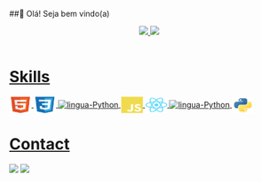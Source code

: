 ##👋 Olá! Seja bem vindo(a)


<div align="center">
  <a href="https://github.com/DayvisonSerafim">
  <img height="160em" src="https://github-readme-stats.vercel.app/api?username=dayvisonserafim&show_icons=true&theme=dark&include_all_commits=true&count_private=true"/>
  <img height="160em" src="https://github-readme-stats.vercel.app/api/top-langs/?username=dayvisonserafim&layout=compact&langs_count=7&theme=dark"/>
</div>
  
  <div style="display: inline_block"><br>
    <h1>Skills</h1>
  <img align="center" alt="lingua-HTML" height="30" width="40" src="https://raw.githubusercontent.com/devicons/devicon/master/icons/html5/html5-original.svg">
  <img align="center" alt="lingua-CSS" height="30" width="40" src="https://raw.githubusercontent.com/devicons/devicon/master/icons/css3/css3-original.svg">
  <img align="center" alt="lingua-Python" height="30" width="40" src="https://cdn.jsdelivr.net/gh/devicons/devicon/icons/bootstrap/bootstrap-plain.svg">
  <img align="center" alt="lingua-Js" height="30" width="40" src="https://raw.githubusercontent.com/devicons/devicon/master/icons/javascript/javascript-plain.svg">
  <img align="center" alt="lingua-React" height="30" width="40" src="https://raw.githubusercontent.com/devicons/devicon/master/icons/react/react-original.svg">
  <img align="center" alt="lingua-Python" height="30" width="40" src="https://cdn.jsdelivr.net/gh/devicons/devicon/icons/figma/figma-original.svg">
  <img align="center" alt="lingua-Python" height="30" width="40" src="https://raw.githubusercontent.com/devicons/devicon/master/icons/python/python-original.svg">
  </div>
  
 ##
 
<div> 
  <h1>Contact</h1>
  <a href = "mailto:dayvisonsilva47@gmail.com"><img src="https://img.shields.io/badge/-Gmail-%23333?style=for-the-badge&logo=gmail&logoColor=white" target="_blank"></a>
  <a href="https://www.linkedin.com/in/dayvison-serafim" target="_blank"><img src="https://img.shields.io/badge/-LinkedIn-%230077B5?style=for-the-badge&logo=linkedin&logoColor=white" target="_blank"></a> 
  
</div>
